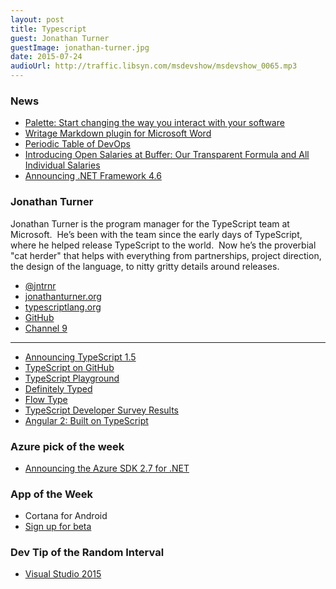 ```yaml
---
layout: post
title: Typescript 
guest: Jonathan Turner
guestImage: jonathan-turner.jpg
date: 2015-07-24
audioUrl: http://traffic.libsyn.com/msdevshow/msdevshow_0065.mp3
---
```


### News

 - [Palette: Start changing the way you interact with your software](http://palettegear.com)
 - [Writage Markdown plugin for Microsoft Word](http://www.writage.com/?utm_content=buffer4fe8b&utm_medium=social&utm_source=twitter.com&utm_campaign=buffer)
 - [Periodic Table of DevOps](https://xebialabs.com/periodic-table-of-devops-tools/?utm_content=buffer3ad39&utm_medium=social&utm_source=twitter.com&utm_campaign=buffer)
 - [Introducing Open Salaries at Buffer: Our Transparent Formula and All Individual Salaries](https://open.bufferapp.com/introducing-open-salaries-at-buffer-including-our-transparent-formula-and-all-individual-salaries/?utm_content=buffer4d9dd&utm_medium=social&utm_source=twitter.com&utm_campaign=buffer)
 - [Announcing .NET Framework 4.6](http://blogs.msdn.com/b/dotnet/archive/2015/07/20/announcing-net-framework-4-6.aspx)

### Jonathan Turner

Jonathan Turner is the program manager for the TypeScript team at
Microsoft.  He’s been with the team since the early days of TypeScript,
where he helped release TypeScript to the world.  Now he’s the
proverbial "cat herder" that helps with everything from partnerships,
project direction, the design of the language, to nitty gritty details
around releases.

 - [@jntrnr](https://twitter.com/jntrnr)
 - [jonathanturner.org](http://www.jonathanturner.org)
 - [typescriptlang.org](http://www.typescriptlang.org)
 - [GitHub](https://github.com/jonathandturner)
 - [Channel 9](https://channel9.msdn.com/Events/Speakers/jonathan-turner)

------------------------

 - [Announcing TypeScript 1.5](http://blogs.msdn.com/b/typescript/archive/2015/07/20/announcing-typescript-1-5.aspx)
 - [TypeScript on GitHub](https://github.com/Microsoft/TypeScript)
 - [TypeScript Playground](http://www.typescriptlang.org/Playground)
 - [Definitely Typed](http://definitelytyped.org/)
 - [Flow Type](http://flowtype.org/)
 - [TypeScript Developer Survey Results](http://blogs.msdn.com/b/typescript/archive/2015/02/02/typescript-developer-survey-results.aspx)
 - [Angular 2: Built on TypeScript](http://blogs.msdn.com/b/typescript/archive/2015/03/05/angular-2-0-built-on-typescript.aspx)

### Azure pick of the week

 - [Announcing the Azure SDK 2.7 for .NET](http://azure.microsoft.com/blog/2015/07/20/announcing-the-azure-sdk-2-7-for-net/)

### App of the Week

 - Cortana for Android
  - [Sign up for beta](http://www.surveygizmo.com/s3/2225956/Cortana-companion)

### Dev Tip of the Random Interval

 - [Visual Studio 2015](https://www.visualstudio.com/downloads/download-visual-studio-vs)
